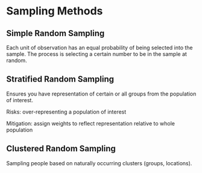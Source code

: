 # Sampling Methods

## Simple Random Sampling

Each unit of observation has an equal probability of being selected into the sample. The process is selecting a certain number to be in the sample at random.

## Stratified Random Sampling

Ensures you have representation of certain or all groups from the population of interest.

Risks: over-representing a population of interest

Mitigation: assign weights to reflect representation relative to whole population

## Clustered Random Sampling

Sampling people based on naturally occurring clusters (groups, locations).
